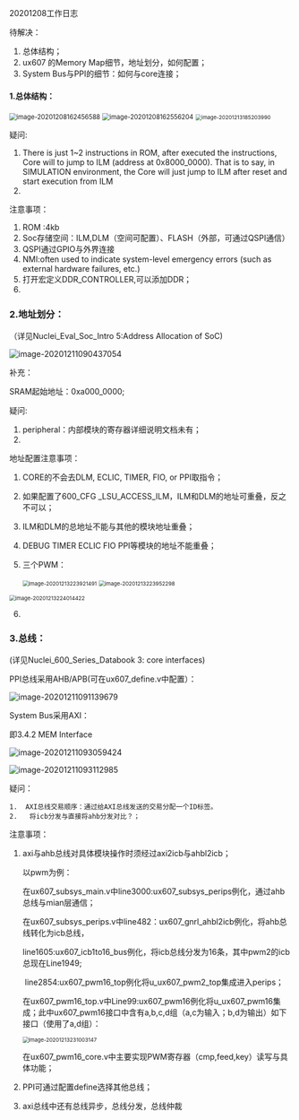 20201208工作日志

待解决：

1.  总体结构；
2.  ux607 的Memory Map细节，地址划分，如何配置；
3. System Bus与PPI的细节：如何与core连接；



#### 1.总体结构：

<img src="20201208工作日志.assets/image-20201208162456588-1608530968731.png" alt="image-20201208162456588" style="zoom: 80%;" />

<img src="20201208工作日志.assets/image-20201208162556204-1608530971312.png" alt="image-20201208162556204" style="zoom: 80%;" />

<img src="20201208工作日志.assets/image-20201213185203990-1608530973526.png" alt="image-20201213185203990" style="zoom: 67%;" />

疑问:

1. There is just 1~2 instructions in ROM, after executed the instructions, Core will to jump to ILM (address at 0x8000_0000). That is to say, in SIMULATION environment, the Core will just jump to ILM after reset and start execution from ILM
3. 



注意事项：

1. ROM :4kb
2. Soc存储空间：ILM,DLM（空间可配置）、FLASH（外部，可通过QSPI通信）
3. QSPI通过GPIO与外界连接
4. NMI:often used to indicate system-level emergency errors (such as external hardware failures, etc.)
5. 打开宏定义DDR_CONTROLLER,可以添加DDR；
6. 



### 2.地址划分：

（详见Nuclei_Eval_Soc_Intro  5:Address Allocation of SoC)

![image-20201211090437054](20201208工作日志.assets/image-20201211090437054-1608530977223.png)

补充：

SRAM起始地址：0xa000_0000;

疑问:

1. peripheral：内部模块的寄存器详细说明文档未有；
2. 



地址配置注意事项：

1. CORE的不会去DLM, ECLIC, TIMER, FIO, or PPI取指令；

2. 如果配置了600_CFG _LSU_ACCESS_ILM，ILM和DLM的地址可重叠，反之不可以；

3. ILM和DLM的总地址不能与其他的模块地址重叠；

4. DEBUG TIMER ECLIC FIO PPI等模块的地址不能重叠；

5. 三个PWM：

   <img src="20201208工作日志.assets/image-20201213223921491-1608530985453.png" alt="image-20201213223921491" style="zoom:67%;" />

   <img src="20201208工作日志.assets/image-20201213223952298-1608530990463.png" alt="image-20201213223952298" style="zoom: 67%;" />

<img src="20201208工作日志.assets/image-20201213224014422-1608530993631.png" alt="image-20201213224014422" style="zoom:67%;" />

6. 

### 3.总线：

(详见Nuclei_600_Series_Databook 3: core interfaces)

PPI总线采用AHB/APB(可在ux607_define.v中配置）：

![image-20201211091139679](20201208工作日志.assets/image-20201211091139679-1608530996071.png)



System Bus采用AXI：

即3.4.2 MEM Interface

![image-20201211093059424](20201208工作日志.assets/image-20201211093059424-1608530997952.png)

![image-20201211093112985](20201208工作日志.assets/image-20201211093112985-1608531000214.png)

疑问：

	1.  AXI总线交易顺序：通过给AXI总线发送的交易分配一个ID标签。
	2.   将icb分发与直接将ahb分发对比？；

注意事项：

1. axi与ahb总线对具体模块操作时须经过axi2icb与ahbl2icb；

   以pwm为例：

   在ux607_subsys_main.v中line3000:ux607_subsys_perips例化，通过ahb总线与mian层通信；

   在ux607_subsys_perips.v中line482：ux607_gnrl_ahbl2icb例化，将ahb总线转化为icb总线，

   ​												line1605:ux607_icb1to16_bus例化，将icb总线分发为16条，其中pwm2的icb总现在Line1949;

   ​												line2854:ux607_pwm16_top例化将u_ux607_pwm2_top集成进入perips；

   在ux607_pwm16_top.v中Line99:ux607_pwm16例化将u_ux607_pwm16集成；此中ux607_pwm16接口中含有a,b,c,d组（a,c为输入；b,d为输出）如下接口（使用了a,d组）：

   <img src="20201208工作日志.assets/image-20201213231003147-1608531006206.png" alt="image-20201213231003147" style="zoom:67%;" />

   在ux607_pwm16_core.v中主要实现PWM寄存器（cmp,feed,key）读写与具体功能；

2. PPI可通过配置define选择其他总线；

3. axi总线中还有总线异步，总线分发，总线仲裁

















